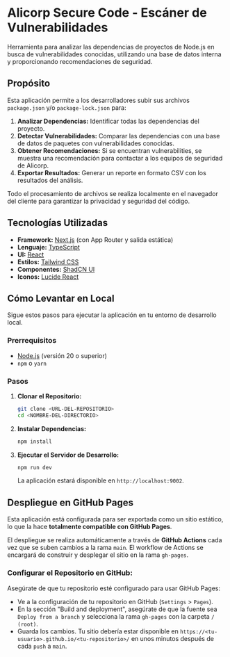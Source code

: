 # Alicorp Secure Code - Escáner de Vulnerabilidades

Herramienta para analizar las dependencias de proyectos de Node.js en busca de vulnerabilidades conocidas, utilizando una base de datos interna y proporcionando recomendaciones de seguridad.

## Propósito

Esta aplicación permite a los desarrolladores subir sus archivos `package.json` y/o `package-lock.json` para:

1.  **Analizar Dependencias:** Identificar todas las dependencias del proyecto.
2.  **Detectar Vulnerabilidades:** Comparar las dependencias con una base de datos de paquetes con vulnerabilidades conocidas.
3.  **Obtener Recomendaciones:** Si se encuentran vulnerabilities, se muestra una recomendación para contactar a los equipos de seguridad de Alicorp.
4.  **Exportar Resultados:** Generar un reporte en formato CSV con los resultados del análisis.

Todo el procesamiento de archivos se realiza localmente en el navegador del cliente para garantizar la privacidad y seguridad del código.

## Tecnologías Utilizadas

- **Framework:** [Next.js](https://nextjs.org/) (con App Router y salida estática)
- **Lenguaje:** [TypeScript](https://www.typescriptlang.org/)
- **UI:** [React](https://react.dev/)
- **Estilos:** [Tailwind CSS](https://tailwindcss.com/)
- **Componentes:** [ShadCN UI](https://ui.shadcn.com/)
- **Iconos:** [Lucide React](https://lucide.dev/guide/packages/lucide-react)

## Cómo Levantar en Local

Sigue estos pasos para ejecutar la aplicación en tu entorno de desarrollo local.

### Prerrequisitos

- [Node.js](https://nodejs.org/) (versión 20 o superior)
- `npm` o `yarn`

### Pasos

1.  **Clonar el Repositorio:**
    ```bash
    git clone <URL-DEL-REPOSITORIO>
    cd <NOMBRE-DEL-DIRECTORIO>
    ```

2.  **Instalar Dependencias:**
    ```bash
    npm install
    ```

3.  **Ejecutar el Servidor de Desarrollo:**
    ```bash
    npm run dev
    ```
    La aplicación estará disponible en `http://localhost:9002`.

## Despliegue en GitHub Pages

Esta aplicación está configurada para ser exportada como un sitio estático, lo que la hace **totalmente compatible con GitHub Pages**.

El despliegue se realiza automáticamente a través de **GitHub Actions** cada vez que se suben cambios a la rama `main`. El workflow de Actions se encargará de construir y desplegar el sitio en la rama `gh-pages`.

### Configurar el Repositorio en GitHub:
Asegúrate de que tu repositorio esté configurado para usar GitHub Pages:
- Ve a la configuración de tu repositorio en GitHub (`Settings` > `Pages`).
- En la sección "Build and deployment", asegúrate de que la fuente sea `Deploy from a branch` y selecciona la rama `gh-pages` con la carpeta `/ (root)`.
- Guarda los cambios. Tu sitio debería estar disponible en `https://<tu-usuario>.github.io/<tu-repositorio>/` en unos minutos después de cada `push` a `main`.
